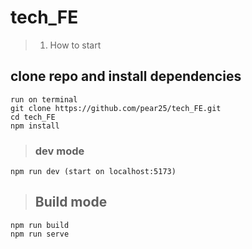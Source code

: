 # tech_FE

> 1. How to start
## clone repo and install dependencies

```
run on terminal
git clone https://github.com/pear25/tech_FE.git
cd tech_FE
npm install
```
> ### dev mode
```
npm run dev (start on localhost:5173)
```

> ## Build mode
```
npm run build
npm run serve
```
